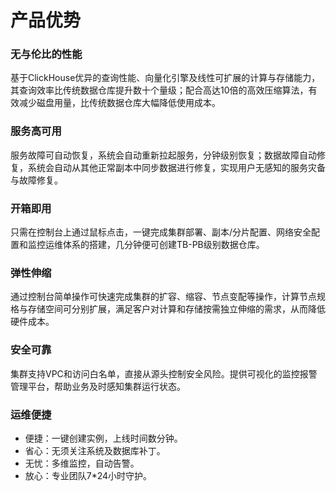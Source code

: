 # 产品优势

### 无与伦比的性能
基于ClickHouse优异的查询性能、向量化引擎及线性可扩展的计算与存储能力，其查询效率比传统数据仓库提升数十个量级；配合高达10倍的高效压缩算法，有效减少磁盘用量，比传统数据仓库大幅降低使用成本。



### 服务高可用

服务故障可自动恢复，系统会自动重新拉起服务，分钟级别恢复；数据故障自动修复，系统会自动从其他正常副本中同步数据进行修复，实现用户无感知的服务灾备与故障修复。



### 开箱即用
只需在控制台上通过鼠标点击，一键完成集群部署、副本/分片配置、网络安全配置和监控运维体系的搭建，几分钟便可创建TB-PB级别数据仓库。



### 弹性伸缩
通过控制台简单操作可快速完成集群的扩容、缩容、节点变配等操作，计算节点规格与存储空间可分别扩展，满足客户对计算和存储按需独立伸缩的需求，从而降低硬件成本。



### 安全可靠

集群支持VPC和访问白名单，直接从源头控制安全风险。提供可视化的监控报警管理平台，帮助业务及时感知集群运行状态。



### 运维便捷
- 便捷：一键创建实例，上线时间数分钟。
- 省心：无须关注系统及数据库补丁。
- 无忧：多维监控，自动告警。
- 放心：专业团队7*24小时守护。

